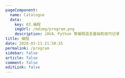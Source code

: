```yaml
---
pageComponent:
  name: Catalogue
  data:
    key: 03.编程
    imgUrl: /mdimg/program.png
    description: JAVA、Python 等编程语言基础和技巧记录
title: 编程
date: 2020-03-11 21:50:55
permalink: /program
sidebar: false
article: false
comment: false
editLink: false
---
```


